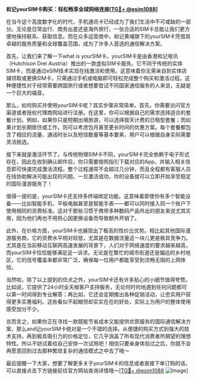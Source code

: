 **和记yourSIM卡购买：轻松畅享全球网络连接[[TG💪+ @esim1088](https://t.me/s/esim1088)]**

在当今这个高度数字化的时代，手机通讯卡已经成为了我们生活中不可或缺的一部分。无论是日常出行、商务出差还是海外旅行，一张合适的SIM卡总能让我们更方便地保持联系、获取信息。而在众多运营商中，和记黄埔旗下的yourSIM卡凭借其卓越的服务质量和全球覆盖范围，成为了许多人首选的通信解决方案。

首先，让我们来了解一下what is yourSIM卡。yourSIM卡是由香港和记电讯（Hutchison Drei Austria）推出的一款虚拟SIM卡服务。它不同于传统的实体SIM卡，而是通过eSIM技术实现在线激活和使用。这意味着你无需亲自到实体店铺领取或更换SIM卡，只需通过手机或电脑即可轻松完成整个购买和激活过程。这种便捷性对于经常需要跨国旅行或者想要尝试不同国家通信服务的人来说，无疑是一个巨大的福音。

那么，如何购买并使用yourSIM卡呢？其实步骤非常简单。首先，你需要访问官方渠道或者授权代理商网站进行注册。在这里，你可以根据自己的需求选择适合的套餐计划。例如，如果你只是短期出境旅游，可以选择按天计费的日租型套餐；而如果计划长期居住或工作，则可以考虑包月甚至更长时间的优惠方案。每个套餐都包含了相应的流量、通话时长以及短信数量等基本要素，用户可以根据自身实际需要灵活挑选。

接下来就是激活环节了。与传统物理SIM卡不同，yourSIM卡完全依赖于电子形式存在，因此在收到确认邮件后，你只需要按照指引下载对应的App，并输入相关信息即可快速完成激活流程。整个过程通常不会超过几分钟，而且全程都有客服人员在线协助解决可能出现的问题。一旦激活成功，你的设备就可以立即开始享受稳定的国际漫游服务了！

值得一提的是，yourSIM卡还支持多终端绑定功能。这意味着即使你有多个智能设备——比如智能手机、平板电脑甚至是智能手表——都可以同时接入同一个账户下使用相同的资费标准。这对于那些习惯于携带多种数码产品外出的朋友来说尤其实用，因为他们再也不用担心因更换设备而导致额外开销了。

此外，在价格方面，yourSIM卡也展现出了极高的性价比优势。相比起其他国际漫游服务商，它的资费水平相对较低，尤其是在数据流量这一块儿更是极具竞争力。尤其是在当前移动互联网高速发展的背景下，人们对于网络速度的要求越来越高，而yourSIM卡恰恰能够满足这一诉求。无论是在繁忙的城市街道还是偏远的乡村地区，它的信号覆盖率都非常广泛，确保每一位用户都能享受到流畅无阻的上网体验。

当然啦，除了以上提到的优点之外，yourSIM卡还有许多贴心的小细节值得夸赞。比如说，它提供了24小时全天候客户支持服务，无论何时何地遇到任何问题都可以第一时间得到专业解答；再比如，它还会定期推出各种促销活动，让忠实用户获得更多实惠福利。这些看似不起眼但却实实在在的好处，实际上为用户的整体使用感受加分不少。

总而言之，如果你正在寻找一款既能节省成本又能提供优质服务的国际通信解决方案，那么and记yourSIM卡绝对是一个不错的选择。从便捷的购买方式到强大的技术支持，再到极具吸引力的价格定位，它几乎涵盖了所有现代消费者所期望的理想特性。所以不妨试着给自己安排一次试用吧！相信只要亲身体验过之后，你就不会再愿意回到过去那种繁琐复杂的通信模式之中去了哦～

最后提醒一下大家，想要了解更多关于yourSIM卡的信息或者直接下单订购的话，可以直接点击下方链接前往官方网站查询详情哦～[[TG💪+ @esim1088](https://t.me/s/esim1088) ![Image](https://i.postimg.cc/4NQfJmqS/Snipaste-2025-05-13-00-14-12.png)]